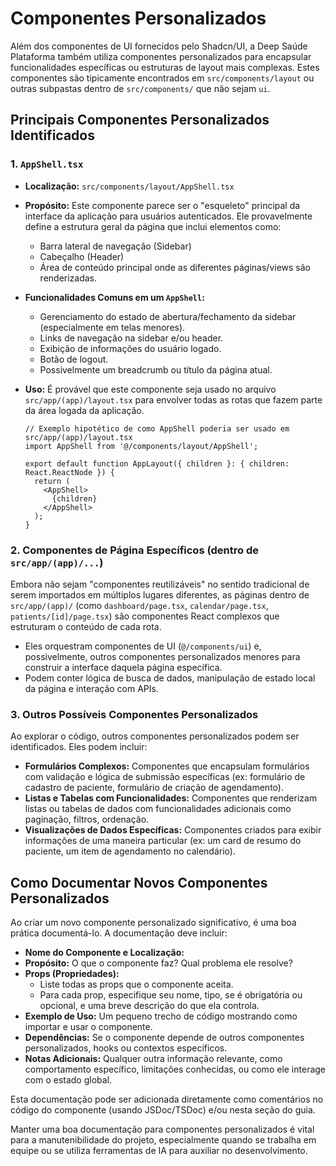 # Componentes Personalizados

Além dos componentes de UI fornecidos pelo Shadcn/UI, a Deep Saúde Plataforma também utiliza componentes personalizados para encapsular funcionalidades específicas ou estruturas de layout mais complexas. Estes componentes são tipicamente encontrados em `src/components/layout` ou outras subpastas dentro de `src/components/` que não sejam `ui`.

## Principais Componentes Personalizados Identificados

### 1. `AppShell.tsx`

*   **Localização:** `src/components/layout/AppShell.tsx`
*   **Propósito:** Este componente parece ser o "esqueleto" principal da interface da aplicação para usuários autenticados. Ele provavelmente define a estrutura geral da página que inclui elementos como:
    *   Barra lateral de navegação (Sidebar)
    *   Cabeçalho (Header)
    *   Área de conteúdo principal onde as diferentes páginas/views são renderizadas.
*   **Funcionalidades Comuns em um `AppShell`:**
    *   Gerenciamento do estado de abertura/fechamento da sidebar (especialmente em telas menores).
    *   Links de navegação na sidebar e/ou header.
    *   Exibição de informações do usuário logado.
    *   Botão de logout.
    *   Possivelmente um breadcrumb ou título da página atual.
*   **Uso:** É provável que este componente seja usado no arquivo `src/app/(app)/layout.tsx` para envolver todas as rotas que fazem parte da área logada da aplicação.

    ```tsx
    // Exemplo hipotético de como AppShell poderia ser usado em src/app/(app)/layout.tsx
    import AppShell from '@/components/layout/AppShell';

    export default function AppLayout({ children }: { children: React.ReactNode }) {
      return (
        <AppShell>
          {children}
        </AppShell>
      );
    }
    ```

### 2. Componentes de Página Específicos (dentro de `src/app/(app)/...`)

Embora não sejam "componentes reutilizáveis" no sentido tradicional de serem importados em múltiplos lugares diferentes, as páginas dentro de `src/app/(app)/` (como `dashboard/page.tsx`, `calendar/page.tsx`, `patients/[id]/page.tsx`) são componentes React complexos que estruturam o conteúdo de cada rota.

*   Eles orquestram componentes de UI (`@/components/ui`) e, possivelmente, outros componentes personalizados menores para construir a interface daquela página específica.
*   Podem conter lógica de busca de dados, manipulação de estado local da página e interação com APIs.

### 3. Outros Possíveis Componentes Personalizados

Ao explorar o código, outros componentes personalizados podem ser identificados. Eles podem incluir:

*   **Formulários Complexos:** Componentes que encapsulam formulários com validação e lógica de submissão específicas (ex: formulário de cadastro de paciente, formulário de criação de agendamento).
*   **Listas e Tabelas com Funcionalidades:** Componentes que renderizam listas ou tabelas de dados com funcionalidades adicionais como paginação, filtros, ordenação.
*   **Visualizações de Dados Específicas:** Componentes criados para exibir informações de uma maneira particular (ex: um card de resumo do paciente, um item de agendamento no calendário).

## Como Documentar Novos Componentes Personalizados

Ao criar um novo componente personalizado significativo, é uma boa prática documentá-lo. A documentação deve incluir:

*   **Nome do Componente e Localização:**
*   **Propósito:** O que o componente faz? Qual problema ele resolve?
*   **Props (Propriedades):**
    *   Liste todas as props que o componente aceita.
    *   Para cada prop, especifique seu nome, tipo, se é obrigatória ou opcional, e uma breve descrição do que ela controla.
*   **Exemplo de Uso:** Um pequeno trecho de código mostrando como importar e usar o componente.
*   **Dependências:** Se o componente depende de outros componentes personalizados, hooks ou contextos específicos.
*   **Notas Adicionais:** Qualquer outra informação relevante, como comportamento específico, limitações conhecidas, ou como ele interage com o estado global.

Esta documentação pode ser adicionada diretamente como comentários no código do componente (usando JSDoc/TSDoc) e/ou nesta seção do guia.

Manter uma boa documentação para componentes personalizados é vital para a manutenibilidade do projeto, especialmente quando se trabalha em equipe ou se utiliza ferramentas de IA para auxiliar no desenvolvimento.
